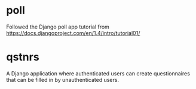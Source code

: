 # poll
 Followed the Django poll app tutorial from https://docs.djangoproject.com/en/1.4/intro/tutorial01/
 
# qstnrs
 A Django application where authenticated users can create questionnaires that can be filled in by
unauthenticated users.
